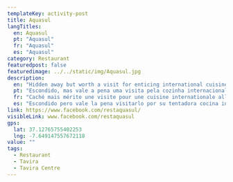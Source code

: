 ```yaml
---
templateKey: activity-post
title: Aquasul
langTitles:
  en: Aquasul
  pt: "Aquasul"
  fr: "Aquasul"
  es: "Aquasul"
category: Restaurant
featuredpost: false
featuredimage: ../../static/img/Aquasul.jpg
description: 
  en: "Hidden away but worth a visit for enticing international cuisine and an excellent pizza menu Tel: 00351 281 325 166"
  pt: "Escondido, mas vale a pena uma visita pela cozinha internacional atraente e um excelente menu de pizza Tel: 00351 281 325 166"
  fr: "Caché mais mérite une visite pour une cuisine internationale alléchante et un excellent menu de pizzas Tel: 00351 281 325 166"
  es: "Escondido pero vale la pena visitarlo por su tentadora cocina internacional y un excelente menú de pizzas Tel: 00351 281 325 166"
link: https://www.facebook.com/restaquasul/
visibleLink: www.facebook.com/restaquasul
gps:
  lat: 37.12765755402253
  lng: -7.649147557672118
value: ""
tags:
  - Restaurant
  - Tavira
  - Tavira Centre
---
```


